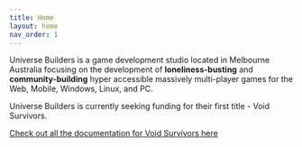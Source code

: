 ```yaml
---
title: Home
layout: home
nav_order: 1
---
```


Universe Builders is a game development studio located in Melbourne Australia focusing on the development of **loneliness-busting** and **community-building** hyper accessible massively multi-player games for the Web, Mobile, Windows, Linux, and PC.

Universe Builders is currently seeking funding for their first title - Void Survivors.

[Check out all the documentation for Void Survivors here](/void-survivors)